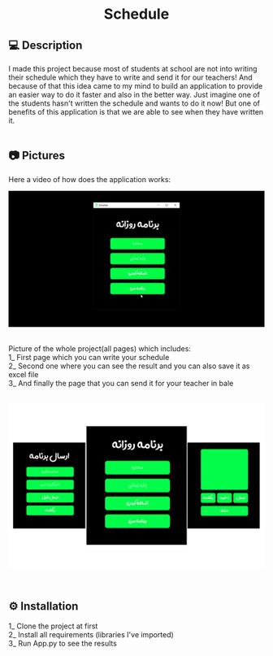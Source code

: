 <h1 align="center">
    Schedule
</h1>

## 💻 Description<br>
I made this project because most of students at school are not into writing their schedule which they have to write and send it for our teachers! And because of that this idea came to my mind to build an application to provide an easier way to do it faster and also in the better way. Just imagine one of the students hasn't written the schedule and wants to do it now! But one of benefits of this application is that we are able to see when they have written it.
<br>
<br>

## 📷 Pictures<br>
Here a video of how does the application works:
<br>
<p align="center">
    <img src="https://github.com/AryaAshouri/Schedule/blob/master/Sources/Video.gif">
</p>
<br>
Picture of the whole project(all pages) which includes:<br>
1_ First page which you can write your schedule<br>
2_ Second one where you can see the result and you can also save it as excel file<br>
3_ And finally the page that you can send it for your teacher in bale<br>
<br>
<p align="center">
    <img src="https://github.com/AryaAshouri/Schedule/blob/master/Sources/Final.png">
</p>
<br>

## ⚙️ Installation<br>
1_ Clone the project at first<br>
2_ Install all requirements (libraries I've imported)<br>
3_ Run App.py to see the results<br>
<br>
